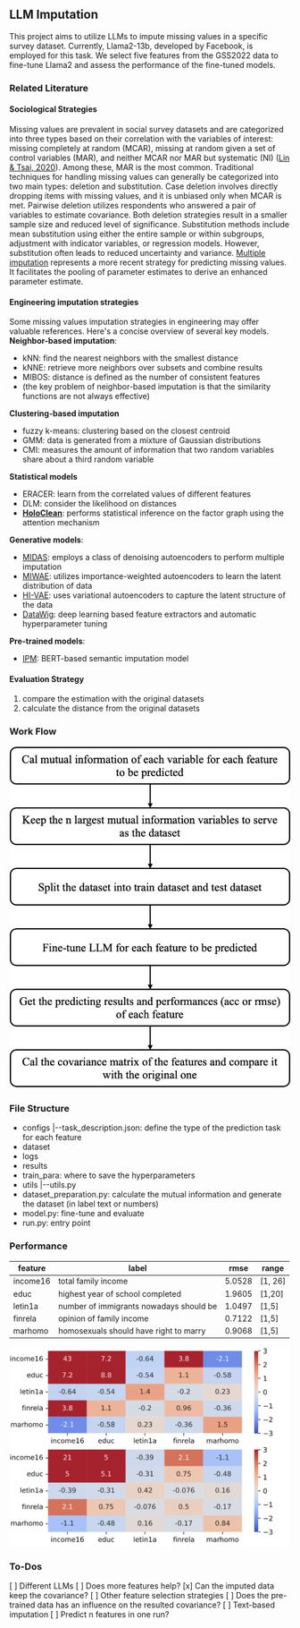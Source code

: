 ## LLM Imputation
This project aims to utilize LLMs to impute missing values in a specific survey dataset. Currently, Llama2-13b, developed by Facebook, is employed for this task. We select five features from the GSS2022 data to fine-tune Llama2 and assess the performance of the fine-tuned models.

### Related Literature
#### Sociological Strategies
Missing values are prevalent in social survey datasets and are categorized into three types based on their correlation with the variables of interest: missing completely at random (MCAR), missing at random given a set of control variables (MAR), and neither MCAR nor MAR but systematic (NI) ([Lin & Tsai, 2020](https://link.springer.com/article/10.1007/s10462-019-09709-4)). Among these, MAR is the most common.
Traditional techniques for handling missing values can generally be categorized into two main types: deletion and substitution. Case deletion involves directly dropping items with missing values, and it is unbiased only when MCAR is met. Pairwise deletion utilizes respondents who answered a pair of variables to estimate covariance. Both deletion strategies result in a smaller sample size and reduced level of significance. Substitution methods include mean substitution using either the entire sample or within subgroups, adjustment with indicator variables, or regression models. However, substitution often leads to reduced uncertainty and variance.
[Multiple imputation](https://www.jstor.org/stable/2291635) represents a more recent strategy for predicting missing values. It facilitates the pooling of parameter estimates to derive an enhanced parameter estimate.

#### Engineering imputation strategies
Some missing values imputation strategies in engineering may offer valuable references. Here's a concise overview of several key models.
**Neighbor-based imputation**:
- kNN: find the nearest neighbors with the smallest distance
- kNNE: retrieve more neighbors over subsets and combine results
- MIBOS: distance is defined as the number of consistent features
- (the key problem of neighbor-based imputation is that the similarity functions are not always effective)

**Clustering-based imputation**
- fuzzy k-means: clustering based on the closest centroid
- GMM: data is generated from a mixture of Gaussian distributions
- CMI: measures the amount of information that two random variables share about a third random variable

**Statistical models**
- ERACER: learn from the correlated values of different features
- DLM: consider the likelihood on distances
- **[HoloClean](https://arxiv.org/abs/1702.00820)**: performs statistical inference on the factor graph using the attention mechanism

**Generative models**:
- [MIDAS](https://arxiv.org/abs/1705.02737): employs a class of denoising autoencoders to perform multiple imputation
- [MIWAE](https://arxiv.org/abs/1812.02633): utilizes importance-weighted autoencoders to learn the latent distribution of data
- [HI-VAE](https://arxiv.org/abs/1807.03653): uses variational autoencoders to capture the latent structure of the data
- [DataWig](https://jmlr.org/papers/v20/18-753.html): deep learning based feature extractors and automatic hyperparameter tuning

**Pre-trained models**:
- [IPM](https://ieeexplore.ieee.org/document/9458712): BERT-based semantic imputation model 

#### Evaluation Strategy
1. compare the estimation with the original datasets
2. calculate the distance from the original datasets

### Work Flow
![Work Flow of the current project](image.png)

### File Structure
- configs
|--task_description.json: define the type of the prediction task for each feature
- dataset
- logs
- results
- train_para: where to save the hyperparameters
- utils
|--utils.py
- dataset_preparation.py: calculate the mutual information and generate the dataset (in label text or numbers)
- model.py: fine-tune and evaluate
- run.py: entry point

### Performance
|feature|label|rmse|range|
|---|---|---|---|
|income16|total family income|5.0528|[1, 26]|
|educ|highest year of school completed|1.9605|[1,20]|
|letin1a|number of immigrants nowadays should be|1.0497|[1,5]|
|finrela|opinion of family income|0.7122|[1,5]|
|marhomo|homosexuals should have right to marry|0.9068|[1,5]|

![Covariance Matrix](Covariance-Matrix.png)

### To-Dos
[ ] Different LLMs
[ ] Does more features help?
[x] Can the imputed data keep the covariance?
[ ] Other feature selection strategies
[ ] Does the pre-trained data has an influence on the resulted covariance?
[ ] Text-based imputation
[ ] Predict n features in one run?
